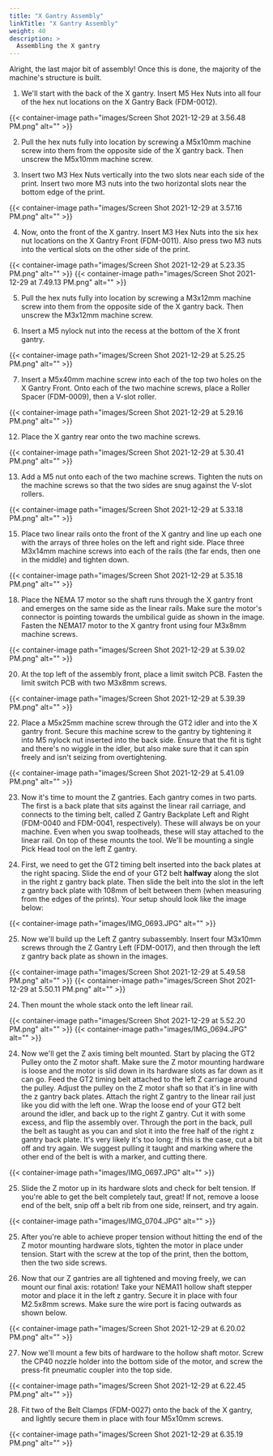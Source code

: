 ```yaml
---
title: "X Gantry Assembly"
linkTitle: "X Gantry Assembly"
weight: 40
description: >
  Assembling the X gantry
---
```


Alright, the last major bit of assembly! Once this is done, the majority of the machine's structure is built.


1. We'll start with the back of the X gantry. Insert M5 Hex Nuts into all four of the hex nut locations on the X Gantry Back (FDM-0012). 

{{< container-image path="images/Screen Shot 2021-12-29 at 3.56.48 PM.png" alt="" >}}

2. Pull the hex nuts fully into location by screwing a M5x10mm machine screw into them from the opposite side of the X gantry back. Then unscrew the M5x10mm machine screw.

3. Insert two M3 Hex Nuts vertically into the two slots near each side of the print. Insert two more M3 nuts into the two horizontal slots near the bottom edge of the print.

{{< container-image path="images/Screen Shot 2021-12-29 at 3.57.16 PM.png" alt="" >}}

4. Now, onto the front of the X gantry. Insert M3 Hex Nuts into the six hex nut locations on the X Gantry Front (FDM-0011). Also press two M3 nuts into the vertical slots on the other side of the print.

{{< container-image path="images/Screen Shot 2021-12-29 at 5.23.35 PM.png" alt="" >}}
{{< container-image path="images/Screen Shot 2021-12-29 at 7.49.13 PM.png" alt="" >}}

5. Pull the hex nuts fully into location by screwing a M3x12mm machine screw into them from the opposite side of the X gantry back. Then unscrew the M3x12mm machine screw.

6. Insert a M5 nylock nut into the recess at the bottom of the X front gantry.

{{< container-image path="images/Screen Shot 2021-12-29 at 5.25.25 PM.png" alt="" >}}

7. Insert a M5x40mm machine screw into each of the top two holes on the X Gantry Front. Onto each of the two machine screws, place a Roller Spacer (FDM-0009), then a V-slot roller.

{{< container-image path="images/Screen Shot 2021-12-29 at 5.29.16 PM.png" alt="" >}}


12. Place the X gantry rear onto the two machine screws.

{{< container-image path="images/Screen Shot 2021-12-29 at 5.30.41 PM.png" alt="" >}}

13. Add a M5 nut onto each of the two machine screws. Tighten the nuts on the machine screws so that the two sides are snug against the V-slot rollers.

{{< container-image path="images/Screen Shot 2021-12-29 at 5.33.18 PM.png" alt="" >}}


15. Place two linear rails onto the front of the X gantry and line up each one with the arrays of three holes on the left and right side. Place three M3x14mm machine screws into each of the rails (the far ends, then one in the middle) and tighten down.

{{< container-image path="images/Screen Shot 2021-12-29 at 5.35.18 PM.png" alt="" >}}

18. Place the NEMA 17 motor so the shaft runs through the X gantry front and emerges on the same side as the linear rails. Make sure the motor's connector is pointing towards the umbilical guide as shown in the image. Fasten the NEMA17 motor to the X gantry front using four M3x8mm machine screws.

{{< container-image path="images/Screen Shot 2021-12-29 at 5.39.02 PM.png" alt="" >}}


20. At the top left of the assembly front, place a limit switch PCB. Fasten the limit switch PCB with two M3x8mm screws.

{{< container-image path="images/Screen Shot 2021-12-29 at 5.39.39 PM.png" alt="" >}}


22. Place a M5x25mm machine screw through the GT2 idler and into the X gantry front. Secure this machine screw to the gantry by tightening it into M5 nylock nut inserted into the back side. Ensure that the fit is tight and there's no wiggle in the idler, but also make sure that it can spin freely and isn't seizing from overtightening.

{{< container-image path="images/Screen Shot 2021-12-29 at 5.41.09 PM.png" alt="" >}}


23. Now it's time to mount the Z gantries. Each gantry comes in two parts. The first is a back plate that sits against the linear rail carriage, and connects to the timing belt, called Z Gantry Backplate Left and Right (FDM-0040 and FDM-0041, respectively). These will always be on your machine. Even when you swap toolheads, these will stay attached to the linear rail. On top of these mounts the tool. We'll be mounting a single Pick Head tool on the left Z gantry. 

24. First, we need to get the GT2 timing belt inserted into the back plates at the right spacing. Slide the end of your GT2 belt **halfway** along the slot in the right z gantry back plate. Then slide the belt into the slot in the left z gantry back plate with 108mm of belt between them (when measuring from the edges of the prints). Your setup should look like the image below:

{{< container-image path="images/IMG_0693.JPG" alt="" >}}


25. Now we'll build up the Left Z gantry subassembly. Insert four M3x10mm screws through the Z Gantry Left (FDM-0017), and then through the left z gantry back plate as shown in the images.

{{< container-image path="images/Screen Shot 2021-12-29 at 5.49.58 PM.png" alt="" >}}
{{< container-image path="images/Screen Shot 2021-12-29 at 5.50.11 PM.png" alt="" >}}


24. Then mount the whole stack onto the left linear rail.

{{< container-image path="images/Screen Shot 2021-12-29 at 5.52.20 PM.png" alt="" >}}
{{< container-image path="images/IMG_0694.JPG" alt="" >}}


24. Now we'll get the Z axis timing belt mounted. Start by placing the GT2 Pulley onto the Z motor shaft. Make sure the Z motor mounting hardware is loose and the motor is slid down in its hardware slots as far down as it can go. Feed the GT2 timing belt attached to the left Z carriage around the pulley. Adjust the pulley on the Z motor shaft so that it's in line with the z gantry back plates. Attach the right Z gantry to the linear rail just like you did with the left one. Wrap the loose end of your GT2 belt around the idler, and back up to the right Z gantry. Cut it with some excess, and flip the assembly over. Through the port in the back, pull the belt as taught as you can and slot it into the free half of the right z gantry back plate. It's very likely it's too long; if this is the case, cut a bit off and try again. We suggest pulling it taught and marking where the other end of the belt is with a marker, and cutting there.

{{< container-image path="images/IMG_0697.JPG" alt="" >}}

25. Slide the Z motor up in its hardware slots and check for belt tension. If you're able to get the belt completely taut, great! If not, remove a loose end of the belt, snip off a belt rib from one side, reinsert, and try again.

{{< container-image path="images/IMG_0704.JPG" alt="" >}}

25. After you're able to achieve proper tension without hitting the end of the Z motor mounting hardware slots, tighten the motor in place under tension. Start with the screw at the top of the print, then the bottom, then the two side screws.

26. Now that our Z gantries are all tightened and moving freely, we can mount our final axis: rotation! Take your NEMA11 hollow shaft stepper motor and place it in the left z gantry. Secure it in place with four M2.5x8mm screws. Make sure the wire port is facing outwards as shown below.

{{< container-image path="images/Screen Shot 2021-12-29 at 6.20.02 PM.png" alt="" >}}

27. Now we'll mount a few bits of hardware to the hollow shaft motor. Screw the CP40 nozzle holder into the bottom side of the motor, and screw the press-fit pneumatic coupler into the top side.

{{< container-image path="images/Screen Shot 2021-12-29 at 6.22.45 PM.png" alt="" >}}

28. Fit two of the Belt Clamps (FDM-0027) onto the back of the X gantry, and lightly secure them in place with four M5x10mm screws.

{{< container-image path="images/Screen Shot 2021-12-29 at 6.35.19 PM.png" alt="" >}}
